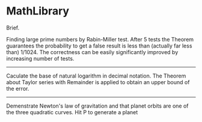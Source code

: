 # MathLibrary

Brief.

Finding large prime numbers by Rabin-Miller test. After 5 tests the Theorem guarantees the probability to get a false result is less than (actually far less than) 1/1024. The correctness can be easily significantly improved by increasing number of tests.

****************************************************************************************************


Caculate the base of natural logarithm in decimal notation. The Theorem about Taylor series with Remainder is applied to obtain an upper bound of the error.

****************************************************************************************************

Demenstrate Newton's law of gravitation and that planet orbits are one of the three quadratic curves. Hit P to generate a planet

